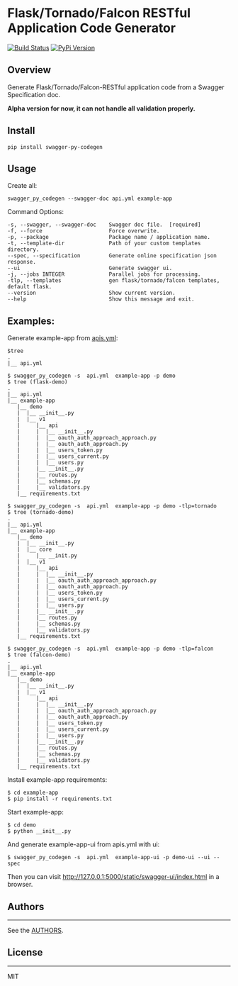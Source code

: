 # Flask/Tornado/Falcon RESTful Application Code Generator

[![Build Status][travis-image]][travis-url] [![PyPi Version][pypi-image]][pypi-url]

## Overview

Generate Flask/Tornado/Falcon-RESTful application code from a Swagger Specification doc.

**Alpha version for now, it can not handle all validation properly.**


## Install

```
pip install swagger-py-codegen
```

## Usage

Create all:

```
swagger_py_codegen --swagger-doc api.yml example-app
```

Command Options:

    -s, --swagger, --swagger-doc    Swagger doc file.  [required]
	-f, --force                     Force overwrite.
	-p, --package                   Package name / application name.
	-t, --template-dir              Path of your custom templates directory.
	--spec, --specification         Generate online specification json response.
	--ui                            Generate swagger ui.
	-j, --jobs INTEGER              Parallel jobs for processing.
	-tlp, --templates               gen flask/tornado/falcon templates, default flask.
	--version                       Show current version.
	--help                          Show this message and exit.

## Examples:

Generate example-app from [apis.yml](https://github.com/guokr/swagger-py-codegen/blob/master/api.yml "Title"):

    $tree
	.
	|__ api.yml

    $ swagger_py_codegen -s  api.yml  example-app -p demo
    $ tree (flask-demo)
	.
	|__ api.yml
	|__ example-app
	   |__ demo
	   |  |__ __init__.py
	   |  |__ v1
	   |     |__ api
	   |     |  |__ __init__.py
	   |     |  |__ oauth_auth_approach_approach.py
	   |     |  |__ oauth_auth_approach.py
	   |     |  |__ users_token.py
	   |     |  |__ users_current.py
	   |     |  |__ users.py
	   |     |__ __init__.py
	   |     |__ routes.py
	   |     |__ schemas.py
	   |     |__ validators.py
	   |__ requirements.txt

	$ swagger_py_codegen -s  api.yml  example-app -p demo -tlp=tornado
    $ tree (tornado-demo)
	.
	|__ api.yml
	|__ example-app
	   |__ demo
	   |  |__ __init__.py
	   |  |__ core
	   |     |__ __init.py
	   |  |__ v1
	   |     |__ api
	   |     |  |__ __init__.py
	   |     |  |__ oauth_auth_approach_approach.py
	   |     |  |__ oauth_auth_approach.py
	   |     |  |__ users_token.py
	   |     |  |__ users_current.py
	   |     |  |__ users.py
	   |     |__ __init__.py
	   |     |__ routes.py
	   |     |__ schemas.py
	   |     |__ validators.py
	   |__ requirements.txt

    $ swagger_py_codegen -s  api.yml  example-app -p demo -tlp=falcon
    $ tree (falcon-demo)
	.
	|__ api.yml
	|__ example-app
	   |__ demo
	   |  |__ __init__.py
	   |  |__ v1
	   |     |__ api
	   |     |  |__ __init__.py
	   |     |  |__ oauth_auth_approach_approach.py
	   |     |  |__ oauth_auth_approach.py
	   |     |  |__ users_token.py
	   |     |  |__ users_current.py
	   |     |  |__ users.py
	   |     |__ __init__.py
	   |     |__ routes.py
	   |     |__ schemas.py
	   |     |__ validators.py
	   |__ requirements.txt


Install example-app requirements:

    $ cd example-app
    $ pip install -r requirements.txt

Start example-app:

    $ cd demo
    $ python __init__.py

And generate example-app-ui from apis.yml with ui:

    $ swagger_py_codegen -s  api.yml  example-app-ui -p demo-ui --ui --spec

Then you can visit http://127.0.0.1:5000/static/swagger-ui/index.html in a browser.

## Authors
--------
See the [AUTHORS](https://github.com/guokr/swagger-py-codegen/blob/master/AUTHORS "Title").


## License
--------
MIT

[travis-url]: https://travis-ci.org/guokr/swagger-py-codegen
[travis-image]: https://travis-ci.org/guokr/swagger-py-codegen.svg

[pypi-url]: https://pypi.python.org/pypi/swagger-py-codegen/
[pypi-image]: https://img.shields.io/pypi/v/swagger-py-codegen.svg?style=flat-square
